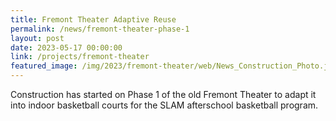 ```yaml
---
title: Fremont Theater Adaptive Reuse
permalink: /news/fremont-theater-phase-1
layout: post
date: 2023-05-17 00:00:00
link: /projects/fremont-theater
featured_image: /img/2023/fremont-theater/web/News_Construction_Photo.jpg
---
```


Construction has started on Phase 1 of the old Fremont Theater to adapt it into indoor basketball courts for the SLAM afterschool basketball program.
